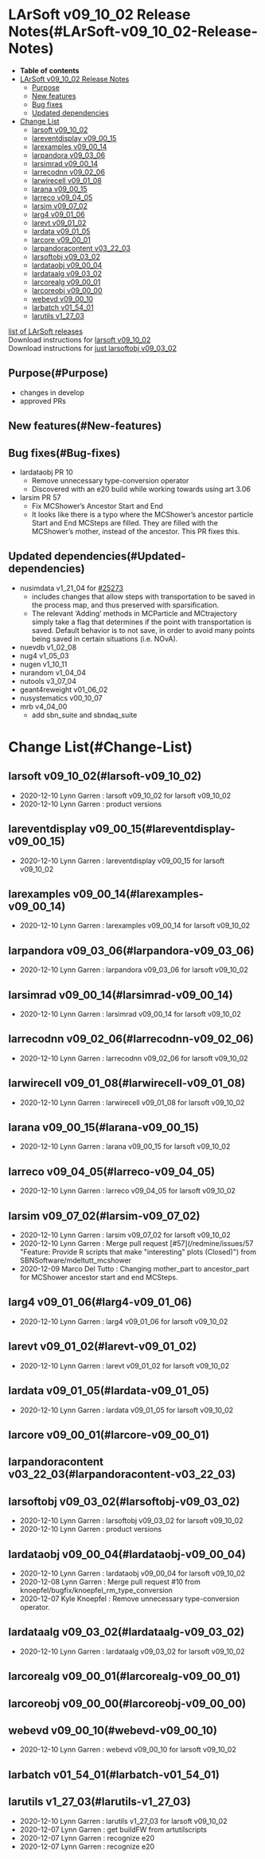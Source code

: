 LArSoft v09\_10\_02 Release Notes(#LArSoft-v09_10_02-Release-Notes)
======================================================================

-   **Table of contents**
-   [LArSoft v09\_10\_02 Release Notes](#LArSoft-v09_10_02-Release-Notes)
    -   [Purpose](#Purpose)
    -   [New features](#New-features)
    -   [Bug fixes](#Bug-fixes)
    -   [Updated dependencies](#Updated-dependencies)
-   [Change List](#Change-List)
    -   [larsoft v09\_10\_02](#larsoft-v09_10_02)
    -   [lareventdisplay v09\_00\_15](#lareventdisplay-v09_00_15)
    -   [larexamples v09\_00\_14](#larexamples-v09_00_14)
    -   [larpandora v09\_03\_06](#larpandora-v09_03_06)
    -   [larsimrad v09\_00\_14](#larsimrad-v09_00_14)
    -   [larrecodnn v09\_02\_06](#larrecodnn-v09_02_06)
    -   [larwirecell v09\_01\_08](#larwirecell-v09_01_08)
    -   [larana v09\_00\_15](#larana-v09_00_15)
    -   [larreco v09\_04\_05](#larreco-v09_04_05)
    -   [larsim v09\_07\_02](#larsim-v09_07_02)
    -   [larg4 v09\_01\_06](#larg4-v09_01_06)
    -   [larevt v09\_01\_02](#larevt-v09_01_02)
    -   [lardata v09\_01\_05](#lardata-v09_01_05)
    -   [larcore v09\_00\_01](#larcore-v09_00_01)
    -   [larpandoracontent v03\_22\_03](#larpandoracontent-v03_22_03)
    -   [larsoftobj v09\_03\_02](#larsoftobj-v09_03_02)
    -   [lardataobj v09\_00\_04](#lardataobj-v09_00_04)
    -   [lardataalg v09\_03\_02](#lardataalg-v09_03_02)
    -   [larcorealg v09\_00\_01](#larcorealg-v09_00_01)
    -   [larcoreobj v09\_00\_00](#larcoreobj-v09_00_00)
    -   [webevd v09\_00\_10](#webevd-v09_00_10)
    -   [larbatch v01\_54\_01](#larbatch-v01_54_01)
    -   [larutils v1\_27\_03](#larutils-v1_27_03)

[list of LArSoft releases](LArSoft_release_list)\
Download instructions for [larsoft v09\_10\_02](http://scisoft.fnal.gov/scisoft/bundles/larsoft/v09_10_02/larsoft-v09_10_02.html)\
Download instructions for [just larsoftobj v09\_03\_02](http://scisoft.fnal.gov/scisoft/bundles/larsoftobj/v09_03_02/larsoftobj-v09_03_02.html)

Purpose(#Purpose)
--------------------

-   changes in develop
-   approved PRs

New features(#New-features)
------------------------------

Bug fixes(#Bug-fixes)
------------------------

-   lardataobj PR 10
    -   Remove unnecessary type-conversion operator
    -   Discovered with an e20 build while working towards using art 3.06
-   larsim PR 57
    -   Fix MCShower’s Ancestor Start and End
    -   It looks like there is a typo where the MCShower’s ancestor particle Start and End MCSteps are filled. They are filled with the MCShower’s mother, instead of the ancestor. This PR fixes this.

Updated dependencies(#Updated-dependencies)
----------------------------------------------

-   nusimdata v1\_21\_04 for [\#25273](/redmine/issues/25273 "Feature: Changes to nusimdata -- saving Transportation steps (Assigned)")
    -   includes changes that allow steps with transportation to be saved in the process map, and thus preserved with sparsification.
    -   The relevant ‘Adding’ methods in MCParticle and MCtrajectory simply take a flag that determines if the point with transportation is saved. Default behavior is to not save, in order to avoid many points being saved in certain situations (i.e. NOvA).
-   nuevdb v1\_02\_08
-   nug4 v1\_05\_03
-   nugen v1\_10\_11
-   nurandom v1\_04\_04
-   nutools v3\_07\_04
-   geant4reweight v01\_06\_02
-   nusystematics v00\_10\_07
-   mrb v4\_04\_00
    -   add sbn\_suite and sbndaq\_suite

Change List(#Change-List)
============================

larsoft v09\_10\_02(#larsoft-v09_10_02)
------------------------------------------

-   2020-12-10 Lynn Garren : larsoft v09\_10\_02 for larsoft v09\_10\_02
-   2020-12-10 Lynn Garren : product versions

lareventdisplay v09\_00\_15(#lareventdisplay-v09_00_15)
----------------------------------------------------------

-   2020-12-10 Lynn Garren : lareventdisplay v09\_00\_15 for larsoft v09\_10\_02

larexamples v09\_00\_14(#larexamples-v09_00_14)
--------------------------------------------------

-   2020-12-10 Lynn Garren : larexamples v09\_00\_14 for larsoft v09\_10\_02

larpandora v09\_03\_06(#larpandora-v09_03_06)
------------------------------------------------

-   2020-12-10 Lynn Garren : larpandora v09\_03\_06 for larsoft v09\_10\_02

larsimrad v09\_00\_14(#larsimrad-v09_00_14)
----------------------------------------------

-   2020-12-10 Lynn Garren : larsimrad v09\_00\_14 for larsoft v09\_10\_02

larrecodnn v09\_02\_06(#larrecodnn-v09_02_06)
------------------------------------------------

-   2020-12-10 Lynn Garren : larrecodnn v09\_02\_06 for larsoft v09\_10\_02

larwirecell v09\_01\_08(#larwirecell-v09_01_08)
--------------------------------------------------

-   2020-12-10 Lynn Garren : larwirecell v09\_01\_08 for larsoft v09\_10\_02

larana v09\_00\_15(#larana-v09_00_15)
----------------------------------------

-   2020-12-10 Lynn Garren : larana v09\_00\_15 for larsoft v09\_10\_02

larreco v09\_04\_05(#larreco-v09_04_05)
------------------------------------------

-   2020-12-10 Lynn Garren : larreco v09\_04\_05 for larsoft v09\_10\_02

larsim v09\_07\_02(#larsim-v09_07_02)
----------------------------------------

-   2020-12-10 Lynn Garren : larsim v09\_07\_02 for larsoft v09\_10\_02
-   2020-12-10 Lynn Garren : Merge pull request [\#57](/redmine/issues/57 "Feature: Provide R scripts that make "interesting" plots (Closed)") from SBNSoftware/mdeltutt\_mcshower
-   2020-12-09 Marco Del Tutto : Changing mother\_part to ancestor\_part for MCShower ancestor start and end MCSteps.

larg4 v09\_01\_06(#larg4-v09_01_06)
--------------------------------------

-   2020-12-10 Lynn Garren : larg4 v09\_01\_06 for larsoft v09\_10\_02

larevt v09\_01\_02(#larevt-v09_01_02)
----------------------------------------

-   2020-12-10 Lynn Garren : larevt v09\_01\_02 for larsoft v09\_10\_02

lardata v09\_01\_05(#lardata-v09_01_05)
------------------------------------------

-   2020-12-10 Lynn Garren : lardata v09\_01\_05 for larsoft v09\_10\_02

larcore v09\_00\_01(#larcore-v09_00_01)
------------------------------------------

larpandoracontent v03\_22\_03(#larpandoracontent-v03_22_03)
--------------------------------------------------------------

larsoftobj v09\_03\_02(#larsoftobj-v09_03_02)
------------------------------------------------

-   2020-12-10 Lynn Garren : larsoftobj v09\_03\_02 for larsoft v09\_10\_02
-   2020-12-10 Lynn Garren : product versions

lardataobj v09\_00\_04(#lardataobj-v09_00_04)
------------------------------------------------

-   2020-12-10 Lynn Garren : lardataobj v09\_00\_04 for larsoft v09\_10\_02
-   2020-12-08 Lynn Garren : Merge pull request \#10 from knoepfel/bugfix/knoepfel\_rm\_type\_conversion
-   2020-12-07 Kyle Knoepfel : Remove unnecessary type-conversion operator.

lardataalg v09\_03\_02(#lardataalg-v09_03_02)
------------------------------------------------

-   2020-12-10 Lynn Garren : lardataalg v09\_03\_02 for larsoft v09\_10\_02

larcorealg v09\_00\_01(#larcorealg-v09_00_01)
------------------------------------------------

larcoreobj v09\_00\_00(#larcoreobj-v09_00_00)
------------------------------------------------

webevd v09\_00\_10(#webevd-v09_00_10)
----------------------------------------

-   2020-12-10 Lynn Garren : webevd v09\_00\_10 for larsoft v09\_10\_02

larbatch v01\_54\_01(#larbatch-v01_54_01)
--------------------------------------------

larutils v1\_27\_03(#larutils-v1_27_03)
------------------------------------------

-   2020-12-10 Lynn Garren : larutils v1\_27\_03 for larsoft v09\_10\_02
-   2020-12-07 Lynn Garren : get buildFW from artutilscripts
-   2020-12-07 Lynn Garren : recognize e20
-   2020-12-07 Lynn Garren : recognize e20
